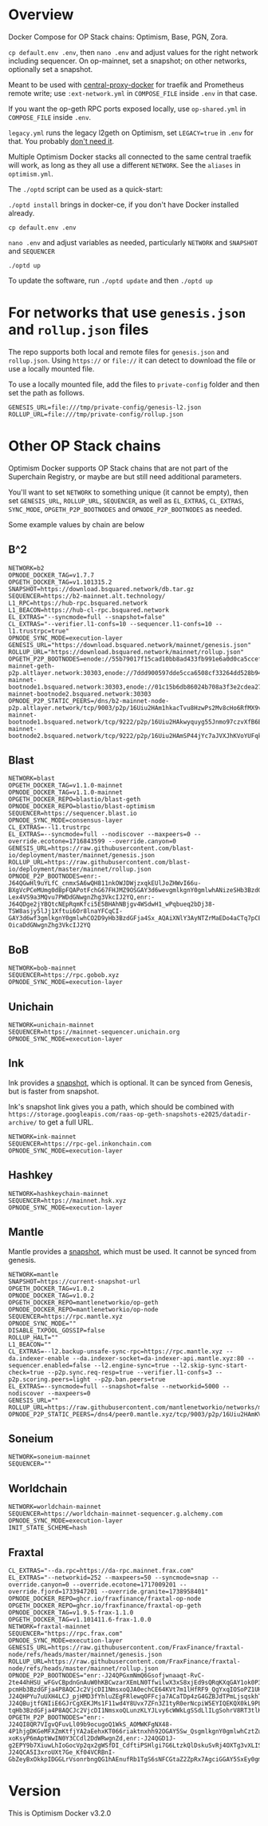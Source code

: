 # Overview

Docker Compose for OP Stack chains: Optimism, Base, PGN, Zora.

`cp default.env .env`, then `nano .env` and adjust values for the right network including sequencer. On op-mainnet,
set a snapshot; on other networks, optionally set a snapshot.

Meant to be used with [central-proxy-docker](https://github.com/CryptoManufaktur-io/central-proxy-docker) for traefik
and Prometheus remote write; use `:ext-network.yml` in `COMPOSE_FILE` inside `.env` in that case.

If you want the op-geth RPC ports exposed locally, use `op-shared.yml` in `COMPOSE_FILE` inside `.env`.

`legacy.yml` runs the legacy l2geth on Optimism, set `LEGACY=true` in `.env` for that. You probably
[don't need it](https://community.optimism.io/docs/developers/bedrock/node-operator-guide/#historical-execution-vs-historical-data-routing).

Multiple Optimism Docker stacks all connected to the same central traefik will work, as long as they all use a
different `NETWORK`. See the `aliases` in `optimism.yml`.

The `./optd` script can be used as a quick-start:

`./optd install` brings in docker-ce, if you don't have Docker installed already.

`cp default.env .env`

`nano .env` and adjust variables as needed, particularly `NETWORK` and `SNAPSHOT` and `SEQUENCER`

`./optd up`

To update the software, run `./optd update` and then `./optd up`

# For networks that use `genesis.json` and `rollup.json` files

The repo supports both local and remote files for `genesis.json` and `rollup.json`. Using `https://` or `file://` it can detect to download the file or use a locally mounted file.

To use a locally mounted file, add the files to `private-config` folder and then set the path as follows.

```properties
GENESIS_URL=file:///tmp/private-config/genesis-l2.json
ROLLUP_URL=file:///tmp/private-config/rollup.json
```

# Other OP Stack chains

Optimism Docker supports OP Stack chains that are not part of the Superchain Registry, or maybe are but still
need additional parameters.

You'll want to set `NETWORK` to something unique (it cannot be empty), then set `GENESIS_URL`, `ROLLUP_URL`,
`SEQUENCER`, as well as `EL_EXTRAS`, `CL_EXTRAS`, `SYNC_MODE`, `OPGETH_P2P_BOOTNODES` and `OPNODE_P2P_BOOTNODES` as needed.

Some example values by chain are below

## B^2

```properties
NETWORK=b2
OPNODE_DOCKER_TAG=v1.7.7
OPGETH_DOCKER_TAG=v1.101315.2
SNAPSHOT=https://download.bsquared.network/db.tar.gz
SEQUENCER=https://b2-mainnet.alt.technology/
L1_RPC=https://hub-rpc.bsquared.network
L1_BEACON=https://hub-cl-rpc.bsquared.network
EL_EXTRAS="--syncmode=full --snapshot=false"
CL_EXTRAS="--verifier.l1-confs=10 --sequencer.l1-confs=10 --l1.trustrpc=true"
OPNODE_SYNC_MODE=execution-layer
GENESIS_URL="https://download.bsquared.network/mainnet/genesis.json"
ROLLUP_URL="https://download.bsquared.network/mainnet/rollup.json"
OPGETH_P2P_BOOTNODES=enode://55b79017f15cad10bb8ad433fb991e6a0d0ca5ccef3f9123618869ee405d61b564a44dee1b87c47e62dba51e63a9172e356714a7ecdf20594d041ddf9013136c@b2-mainnet-geth-p2p.altlayer.network:30303,enode://7ddd900597dde5cca6508cf33264dd528b945563d3d6ff5d0d2b16ecf8e14ca92ebf44fdabe9ecef44532aa0caeb54945c7d40af9d5a08e4b81853308a91ed27@b2-mainnet-bootnode1.bsquared.network:30303,enode://01c15b6db86024b708a3f3e2cdea2769264bc81dc8997752b44b904daff98f2ca15ca1e3096ed601debe7ad0f057c12d30bf93aeaeb227a59443059402c57dec@b2-mainnet-bootnode2.bsquared.network:30303
OPNODE_P2P_STATIC_PEERS=/dns/b2-mainnet-node-p2p.altlayer.network/tcp/9003/p2p/16Uiu2HAm1hkacTvu8HzwPs2Mv8cHo6RfMX9vbEi4T8FuXFRK7VEM,/dns/b2-mainnet-bootnode1.bsquared.network/tcp/9222/p2p/16Uiu2HAkwyquyg55Jnmo97czvXfB6Evove1C4jUdMoFRQEQkgbnn,/dns/b2-mainnet-bootnode2.bsquared.network/tcp/9222/p2p/16Uiu2HAmSP44jYc7aJVXJhKVoYUFqkotwpEU1zqxYCksvUWwcyFT
```

## Blast

```properties
NETWORK=blast
OPGETH_DOCKER_TAG=v1.1.0-mainnet
OPNODE_DOCKER_TAG=v1.1.0-mainnet
OPGETH_DOCKER_REPO=blastio/blast-geth
OPNODE_DOCKER_REPO=blastio/blast-optimism
SEQUENCER=https://sequencer.blast.io
OPNODE_SYNC_MODE=consensus-layer
CL_EXTRAS=--l1.trustrpc
EL_EXTRAS=--syncmode=full --nodiscover --maxpeers=0 --override.ecotone=1716843599 --override.canyon=0
GENESIS_URL=https://raw.githubusercontent.com/blast-io/deployment/master/mainnet/genesis.json
ROLLUP_URL=https://raw.githubusercontent.com/blast-io/deployment/master/mainnet/rollup.json
OPNODE_P2P_BOOTNODES=enr:-J64QGwHl9uYLfC_cnmxSA6wQH811nkOWJDWjzxqkEUlJoZHWvI66u-BXgVcPCeMUmg0dBpFQAPotFchG67FHJMZ9OSGAY3d6wevgmlkgnY0gmlwhANizeSHb3BzdGFja4Sx_AQAiXNlY3AyNTZrMaECg4pk0cskPAyJ7pOmo9E6RqGBwV-Lex4VS9a3MQvu7PWDdGNwgnZhg3VkcIJ2YQ,enr:-J64QDge2jYBQtcNEpRqmKfci5E5BHAhNBjgv4WSdwH1_wPqbueq2bDj38-TSW8asjy5lJj1Xftui6Or8lnaYFCqCI-GAY3d6wf3gmlkgnY0gmlwhCO2D9yHb3BzdGFja4Sx_AQAiXNlY3AyNTZrMaEDo4aCTq7pCEN8om9U5n_VyWdambGnQhwHNwKc8o-OicaDdGNwgnZhg3VkcIJ2YQ
```

## BoB

```properties
NETWORK=bob-mainnet
SEQUENCER=https://rpc.gobob.xyz
OPNODE_SYNC_MODE=execution-layer
```

## Unichain

```properties
NETWORK=unichain-mainnet
SEQUENCER=https://mainnet-sequencer.unichain.org
OPNODE_SYNC_MODE=execution-layer
```


## Ink

Ink provides a [snapshot](https://storage.googleapis.com/raas-op-geth-snapshots-e2025/datadir-archive/latest), which
is optional. It can be synced from Genesis, but is faster from snapshot.

Ink's snapshot link gives you a path, which should be combined with
`https://storage.googleapis.com/raas-op-geth-snapshots-e2025/datadir-archive/` to get a full URL.

```properties
NETWORK=ink-mainnet
SEQUENCER=https://rpc-gel.inkonchain.com
OPNODE_SYNC_MODE=execution-layer
```

## Hashkey

```properties
NETWORK=hashkeychain-mainnet
SEQUENCER=https://mainnet.hsk.xyz
OPNODE_SYNC_MODE=execution-layer
```

## Mantle

Mantle provides a [snapshot](https://github.com/mantlenetworkio/networks/blob/main/run-node-mainnetv2.md#download-latest-snapshot-from-mantle), which must be used.
It cannot be synced from genesis.

```properties
NETWORK=mantle
SNAPSHOT=https://current-snapshot-url
OPGETH_DOCKER_TAG=v1.0.2
OPNODE_DOCKER_TAG=v1.0.2
OPGETH_DOCKER_REPO=mantlenetworkio/op-geth
OPNODE_DOCKER_REPO=mantlenetworkio/op-node
SEQUENCER=https://rpc.mantle.xyz
OPNODE_SYNC_MODE=""
DISABLE_TXPOOL_GOSSIP=false
ROLLUP_HALT=""
L1_BEACON=""
CL_EXTRAS=--l2.backup-unsafe-sync-rpc=https://rpc.mantle.xyz --da.indexer-enable --da.indexer-socket=da-indexer-api.mantle.xyz:80 --sequencer.enabled=false --l2.engine-sync=true --l2.skip-sync-start-check=true --p2p.sync.req-resp=true --verifier.l1-confs=3 --p2p.scoring.peers=light --p2p.ban.peers=true
EL_EXTRAS=--syncmode=full --snapshot=false --networkid=5000 --nodiscover --maxpeers=0
GENESIS_URL=""
ROLLUP_URL=https://raw.githubusercontent.com/mantlenetworkio/networks/main/mainnet/rollup.json
OPNODE_P2P_STATIC_PEERS=/dns4/peer0.mantle.xyz/tcp/9003/p2p/16Uiu2HAmKVKzUAns2gLhZAz1PYcbnhY3WpxNxUZYeTN1x29tNBAW,/dns4/peer1.mantle.xyz/tcp/9003/p2p/16Uiu2HAm1AiZtVp8f5C8LvpSTAXC6GtwqAVKnB3VLawWYSEBmcFN,/dns4/peer2.mantle.xyz/tcp/9003/p2p/16Uiu2HAm2UHVKiPXpovs8VbbUQVPr7feBAqBJdFsH1z5XDiLEvHT
```

## Soneium

```properties
NETWORK=soneium-mainnet
SEQUENCER=""
```

## Worldchain

```properties
NETWORK=worldchain-mainnet
SEQUENCER=https://worldchain-mainnet-sequencer.g.alchemy.com
OPNODE_SYNC_MODE=execution-layer
INIT_STATE_SCHEME=hash
```

## Fraxtal

```properties
CL_EXTRAS="--da.rpc=https://da-rpc.mainnet.frax.com"
EL_EXTRAS="--networkid=252 --maxpeers=50 --syncmode=snap --override.canyon=0 --override.ecotone=1717009201 --override.fjord=1733947201 --override.granite=1738958401"
OPNODE_DOCKER_REPO=ghcr.io/fraxfinance/fraxtal-op-node
OPGETH_DOCKER_REPO=ghcr.io/fraxfinance/fraxtal-op-geth
OPNODE_DOCKER_TAG=v1.9.5-frax-1.1.0
OPGETH_DOCKER_TAG=v1.101411.6-frax-1.0.0
NETWORK=fraxtal-mainnet
SEQUENCER="https://rpc.frax.com"
OPNODE_SYNC_MODE=execution-layer
GENESIS_URL=https://raw.githubusercontent.com/FraxFinance/fraxtal-node/refs/heads/master/mainnet/genesis.json
ROLLUP_URL=https://raw.githubusercontent.com/FraxFinance/fraxtal-node/refs/heads/master/mainnet/rollup.json
OPNODE_P2P_BOOTNODES="enr:-J24QPGxmNmQ6Gsofjwnaaqt-RvC-2te44hHSU_wFGvCBpdnGnAuW0hKBCwzarXEmLN0TfwilwX3xS8xjEd9sQRqKXqGAY1ok0P3gmlkgnY0gmlwhDa-pcmHb3BzdGFja4P8AQCJc2VjcDI1NmsxoQJA0echCE64KVt7m1lHfRF9_QgYxqIOSoPZ1UHcEArDu4N0Y3CCJAaDdWRwgiQG,enr:-J24QHPYu7uUXH4LCJ_pjHMD3fYhluZEgFRlewqOFFcja7ACaTDp4zG4GZBJdTPmLjsqskhTQa5ldKiVu4ypZYMzR_uGAY1ok_ABgmlkgnY0gmlwhCLvv1KHb3BzdGFja4P8AQCJc2VjcDI1NmsxoQOEemNzZL5buGmwlN2naXLtz4nauCqBFeFxdmi4RL4rDIN0Y3CCJAaDdWRwgiQG,enr:-J24QBujtfGNIiE6GJrCgXEKJMs1F11wd4Y8Uvx7ZFn3Z1tyR0erNcpiW5EYIQEKQX0kL9PLJUDHWZFiaHWOTBvFg5aGAY1ok5p8gmlkgnY0gmlwhDbD-tqHb3BzdGFja4P8AQCJc2VjcDI1NmsxoQLunzKLYJLvy6cWWkLgSSdLlILgSohrV8RT3tlKGwHBi4N0Y3CCJAaDdWRwgiQG"
OPGETH_P2P_BOOTNODES="enr:-J24QI8QR7VIgvQFuvLl09b9ocugoQ1WkS_AOMWKFgNX48-4P1hjgDKGeMFXZmKtfjYA2aEehxKT066riaktnxhh92OGAY5Sw_QsgmlkgnY0gmlwhCztZu2Hb3BzdGFja4P8AQCJc2VjcDI1NmsxoQM2KM0mkdH97Ze8AqwxLeqc934PKj8-xoKsyP6mAptWwIN0Y3CCdl2DdWRwgnZd,enr:-J24QGD1J-g2EPY9b7XiuwLhIoGocVp2qx2gWSfDI_CdftiPSHlgi7G6LtzkQlDskuSvRj4OXTg3vXLISubphXNNhqyGAY5Sw8GxgmlkgnY0gmlwhCzW_iGHb3BzdGFja4P8AQCJc2VjcDI1NmsxoQPvMYlJHJUsEyciuJCTkKHLE2ogZ6cs2xuPI28CGq0CTIN0Y3CCdl2DdWRwgnZd,enr:-J24QCA5I3xroUXt7Ge_Kf04VCRBnI-GbZeyBxOkkpIDGGLrVsonrbngQG1hAEnufRb1TgS6sNFCGtaZ2ZpRx7AgciGGAY5SxEy0gmlkgnY0gmlwhCLzRQyHb3BzdGFja4P8AQCJc2VjcDI1NmsxoQOaHzrtPQWYcwAcFJWFrbGlbNUsBC0VEhCcH02RbgEIwIN0Y3CCdl2DdWRwgnZd"
```

# Version

This is Optimism Docker v3.2.0
